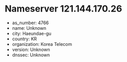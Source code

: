 # Nameserver 121.144.170.26

* as_number: 4766
* name: Unknown
* city: Haeundae-gu
* country: KR
* organization: Korea Telecom
* version: Unknown
* dnssec: Unknown
